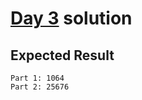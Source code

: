 # [Day 3](https://adventofcode.com/2019/day/3) solution

## Expected Result

```console
Part 1: 1064
Part 2: 25676
```
